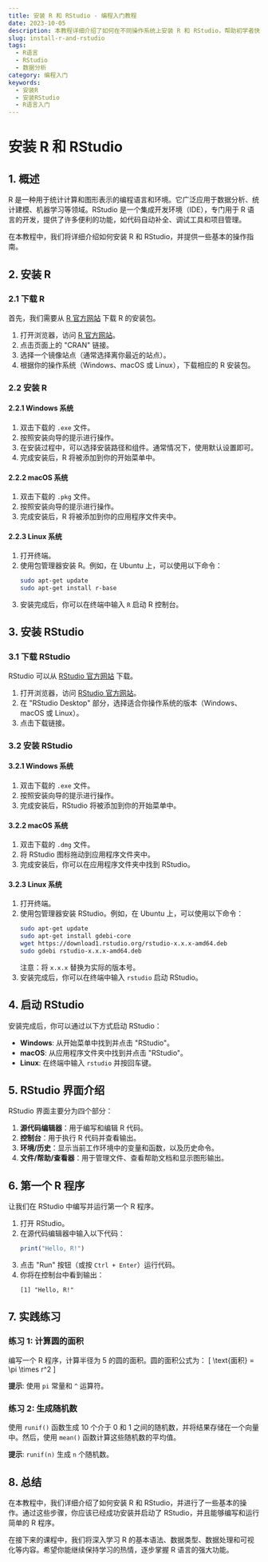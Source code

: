 ```yaml
---
title: 安装 R 和 RStudio - 编程入门教程
date: 2023-10-05
description: 本教程详细介绍了如何在不同操作系统上安装 R 和 RStudio，帮助初学者快速上手数据分析和统计编程。
slug: install-r-and-rstudio
tags:
  - R语言
  - RStudio
  - 数据分析
category: 编程入门
keywords:
  - 安装R
  - 安装RStudio
  - R语言入门
---
```


# 安装 R 和 RStudio

## 1. 概述

R 是一种用于统计计算和图形表示的编程语言和环境。它广泛应用于数据分析、统计建模、机器学习等领域。RStudio 是一个集成开发环境（IDE），专门用于 R 语言的开发，提供了许多便利的功能，如代码自动补全、调试工具和项目管理。

在本教程中，我们将详细介绍如何安装 R 和 RStudio，并提供一些基本的操作指南。

## 2. 安装 R

### 2.1 下载 R

首先，我们需要从 [R 官方网站](https://www.r-project.org/) 下载 R 的安装包。

1. 打开浏览器，访问 [R 官方网站](https://www.r-project.org/)。
2. 点击页面上的 "CRAN" 链接。
3. 选择一个镜像站点（通常选择离你最近的站点）。
4. 根据你的操作系统（Windows、macOS 或 Linux），下载相应的 R 安装包。

### 2.2 安装 R

#### 2.2.1 Windows 系统

1. 双击下载的 `.exe` 文件。
2. 按照安装向导的提示进行操作。
3. 在安装过程中，可以选择安装路径和组件。通常情况下，使用默认设置即可。
4. 完成安装后，R 将被添加到你的开始菜单中。

#### 2.2.2 macOS 系统

1. 双击下载的 `.pkg` 文件。
2. 按照安装向导的提示进行操作。
3. 完成安装后，R 将被添加到你的应用程序文件夹中。

#### 2.2.3 Linux 系统

1. 打开终端。
2. 使用包管理器安装 R。例如，在 Ubuntu 上，可以使用以下命令：
   ```bash
   sudo apt-get update
   sudo apt-get install r-base
   ```
3. 安装完成后，你可以在终端中输入 `R` 启动 R 控制台。

## 3. 安装 RStudio

### 3.1 下载 RStudio

RStudio 可以从 [RStudio 官方网站](https://www.rstudio.com/products/rstudio/download/) 下载。

1. 打开浏览器，访问 [RStudio 官方网站](https://www.rstudio.com/products/rstudio/download/)。
2. 在 "RStudio Desktop" 部分，选择适合你操作系统的版本（Windows、macOS 或 Linux）。
3. 点击下载链接。

### 3.2 安装 RStudio

#### 3.2.1 Windows 系统

1. 双击下载的 `.exe` 文件。
2. 按照安装向导的提示进行操作。
3. 完成安装后，RStudio 将被添加到你的开始菜单中。

#### 3.2.2 macOS 系统

1. 双击下载的 `.dmg` 文件。
2. 将 RStudio 图标拖动到应用程序文件夹中。
3. 完成安装后，你可以在应用程序文件夹中找到 RStudio。

#### 3.2.3 Linux 系统

1. 打开终端。
2. 使用包管理器安装 RStudio。例如，在 Ubuntu 上，可以使用以下命令：
   ```bash
   sudo apt-get update
   sudo apt-get install gdebi-core
   wget https://download1.rstudio.org/rstudio-x.x.x-amd64.deb
   sudo gdebi rstudio-x.x.x-amd64.deb
   ```
   注意：将 `x.x.x` 替换为实际的版本号。
3. 安装完成后，你可以在终端中输入 `rstudio` 启动 RStudio。

## 4. 启动 RStudio

安装完成后，你可以通过以下方式启动 RStudio：

- **Windows**: 从开始菜单中找到并点击 "RStudio"。
- **macOS**: 从应用程序文件夹中找到并点击 "RStudio"。
- **Linux**: 在终端中输入 `rstudio` 并按回车键。

## 5. RStudio 界面介绍

RStudio 界面主要分为四个部分：

1. **源代码编辑器**：用于编写和编辑 R 代码。
2. **控制台**：用于执行 R 代码并查看输出。
3. **环境/历史**：显示当前工作环境中的变量和函数，以及历史命令。
4. **文件/帮助/查看器**：用于管理文件、查看帮助文档和显示图形输出。

## 6. 第一个 R 程序

让我们在 RStudio 中编写并运行第一个 R 程序。

1. 打开 RStudio。
2. 在源代码编辑器中输入以下代码：
   ```r
   print("Hello, R!")
   ```
3. 点击 "Run" 按钮（或按 `Ctrl + Enter`）运行代码。
4. 你将在控制台中看到输出：
   ```
   [1] "Hello, R!"
   ```

## 7. 实践练习

### 练习 1: 计算圆的面积

编写一个 R 程序，计算半径为 5 的圆的面积。圆的面积公式为：
\[ \text{面积} = \pi \times r^2 \]

**提示**: 使用 `pi` 常量和 `^` 运算符。

### 练习 2: 生成随机数

使用 `runif()` 函数生成 10 个介于 0 和 1 之间的随机数，并将结果存储在一个向量中。然后，使用 `mean()` 函数计算这些随机数的平均值。

**提示**: `runif(n)` 生成 `n` 个随机数。

## 8. 总结

在本教程中，我们详细介绍了如何安装 R 和 RStudio，并进行了一些基本的操作。通过这些步骤，你应该已经成功安装并启动了 RStudio，并且能够编写和运行简单的 R 程序。

在接下来的课程中，我们将深入学习 R 的基本语法、数据类型、数据处理和可视化等内容。希望你能继续保持学习的热情，逐步掌握 R 语言的强大功能。